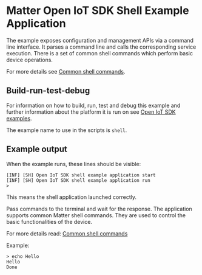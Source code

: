 # Matter Open IoT SDK Shell Example Application

The example exposes configuration and management APIs via a command line
interface. It parses a command line and calls the corresponding service
execution. There is a set of common shell commands which perform basic device
operations.

For more details see
[Common shell commands](../README.md#matter-shell-command-details).

## Build-run-test-debug

For information on how to build, run, test and debug this example and further
information about the platform it is run on see
[Open IoT SDK examples](../../../docs/examples/openiotsdk_examples.md).

The example name to use in the scripts is `shell`.

## Example output

When the example runs, these lines should be visible:

```
[INF] [SH] Open IoT SDK shell example application start
[INF] [SH] Open IoT SDK shell example application run
>
```

This means the shell application launched correctly.

Pass commands to the terminal and wait for the response. The application
supports common Matter shell commands. They are used to control the basic
functionalities of the device.

For more details read:
[Common shell commands](../README.md#matter-shell-command-details)

Example:

```
> echo Hello
Hello
Done
```
